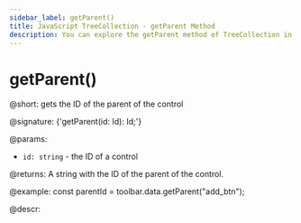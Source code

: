 ```yaml
---
sidebar_label: getParent()
title: JavaScript TreeCollection - getParent Method 
description: You can explore the getParent method of TreeCollection in the documentation of the DHTMLX JavaScript UI library. Browse developer guides and API reference, try out code examples and live demos, and download a free 30-day evaluation version of DHTMLX Suite.
---
```


# getParent()

@short: gets the ID of the parent of the control

@signature: {'getParent(id: Id): Id;'}

@params:
- `id: string` - the ID of a control

@returns:
A string with the ID of the parent of the control.

@example:
const parentId = toolbar.data.getParent("add_btn");

@descr:

